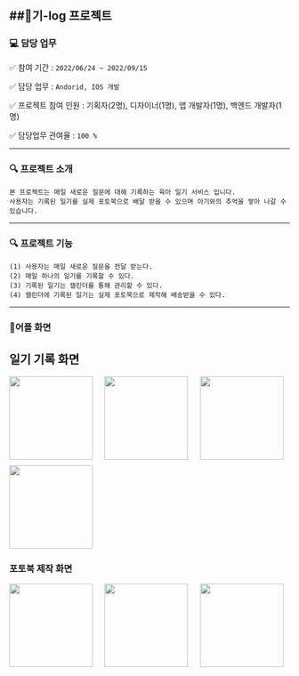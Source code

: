 ##기-log 프로젝트
-----

### 💻 담당 업무

✅ 참여 기간 : `2022/06/24 ~ 2022/09/15 ` 

✅ 담당 업무 : `Andorid, IOS 개발`

✅ 프로젝트 참여 인원 : 기획자(2명), 디자이너(1명), 앱 개발자(1명), 백엔드 개발자(1명)
        
✅ 담당업무 관여율 : `100 %`

-----
### 🔍 프로젝트 소개

```
본 프로젝트는 매일 새로운 질문에 대해 기록하는 육아 일기 서비스 입니다.
사용자는 기록된 일기를 실제 포토북으로 배달 받을 수 있으며 아기와의 추억을 쌓아 나갈 수 있습니다.
```

-----

### 🔍 프로젝트 기능

```
(1) 사용자는 매일 새로운 질문을 전달 받는다.
(2) 매일 하나의 일기를 기록할 수 있다.
(3) 기록된 일기는 캘린더를 통해 관리할 수 있다.
(4) 캘린더에 기록된 일기는 실제 포토북으로 제작해 배송받을 수 있다.
```

-----

### 📱어플 화면

## 일기 기록 화면
<div style="display: grid; grid-template-columns: repeat(3, 1fr); grid-gap: 10px;">
        <img src="https://github.com/user-attachments/assets/849cea7b-daad-4182-8be6-523ae7f9bbf0" style="width: 150px;">
        <img src="https://github.com/user-attachments/assets/ed3ae014-6a6f-4dff-a35f-9255ffa0053e" style="width: 150px;">
        <img src="https://github.com/user-attachments/assets/0cd4d20f-39a6-4822-b55a-77c4e6cad929" style="width: 150px;">
        <img src="https://github.com/user-attachments/assets/5c5ee383-c3a9-4473-a89a-8b4127bd5066" style="width: 150px;">

</div>

### 포토북 제작 화면 

<div style="display: grid; grid-template-columns: repeat(3, 1fr); grid-gap: 10px;">
        <img src="https://github.com/user-attachments/assets/d48c1156-8cdc-4442-8504-b9c07441d348" style="width: 150px;">
        <img src="https://github.com/user-attachments/assets/5500b90b-8931-4a42-9591-60ba15a3978f" style="width: 150px;">
        <img src="https://github.com/user-attachments/assets/da6cb57c-2983-4ea8-9ccf-d2d53753e5a8" style="width: 150px;">
</div>




